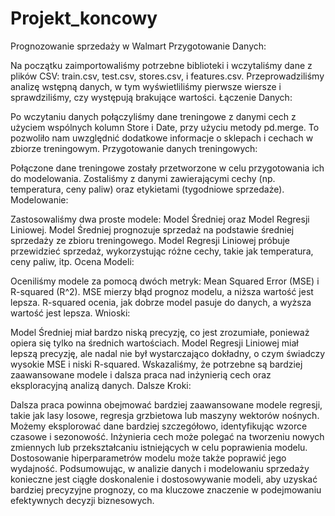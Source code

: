 # Projekt_koncowy
Prognozowanie sprzedaży w Walmart 
Przygotowanie Danych:

Na początku zaimportowaliśmy potrzebne biblioteki i wczytaliśmy dane z plików CSV: train.csv, test.csv, stores.csv, i features.csv.
Przeprowadziliśmy analizę wstępną danych, w tym wyświetliliśmy pierwsze wiersze i sprawdziliśmy, czy występują brakujące wartości.
Łączenie Danych:

Po wczytaniu danych połączyliśmy dane treningowe z danymi cech z użyciem wspólnych kolumn Store i Date, przy użyciu metody pd.merge. To pozwoliło nam uwzględnić dodatkowe informacje o sklepach i cechach w zbiorze treningowym.
Przygotowanie danych treningowych:

Połączone dane treningowe zostały przetworzone w celu przygotowania ich do modelowania. Zostaliśmy z danymi zawierającymi cechy (np. temperatura, ceny paliw) oraz etykietami (tygodniowe sprzedaże).
Modelowanie:

Zastosowaliśmy dwa proste modele: Model Średniej oraz Model Regresji Liniowej.
Model Średniej prognozuje sprzedaż na podstawie średniej sprzedaży ze zbioru treningowego.
Model Regresji Liniowej próbuje przewidzieć sprzedaż, wykorzystując różne cechy, takie jak temperatura, ceny paliw, itp.
Ocena Modeli:

Oceniliśmy modele za pomocą dwóch metryk: Mean Squared Error (MSE) i R-squared (R^2).
MSE mierzy błąd prognoz modelu, a niższa wartość jest lepsza.
R-squared ocenia, jak dobrze model pasuje do danych, a wyższa wartość jest lepsza.
Wnioski:

Model Średniej miał bardzo niską precyzję, co jest zrozumiałe, ponieważ opiera się tylko na średnich wartościach.
Model Regresji Liniowej miał lepszą precyzję, ale nadal nie był wystarczająco dokładny, o czym świadczy wysokie MSE i niski R-squared.
Wskazaliśmy, że potrzebne są bardziej zaawansowane modele i dalsza praca nad inżynierią cech oraz eksploracyjną analizą danych.
Dalsze Kroki:

Dalsza praca powinna obejmować bardziej zaawansowane modele regresji, takie jak lasy losowe, regresja grzbietowa lub maszyny wektorów nośnych.
Możemy eksplorować dane bardziej szczegółowo, identyfikując wzorce czasowe i sezonowość.
Inżynieria cech może polegać na tworzeniu nowych zmiennych lub przekształcaniu istniejących w celu poprawienia modelu.
Dostosowanie hiperparametrów modelu może także poprawić jego wydajność.
Podsumowując, w analizie danych i modelowaniu sprzedaży konieczne jest ciągłe doskonalenie i dostosowywanie modeli, aby uzyskać bardziej precyzyjne prognozy, co ma kluczowe znaczenie w podejmowaniu efektywnych decyzji biznesowych.
